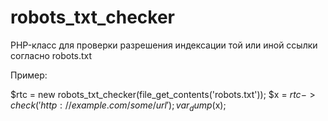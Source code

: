 # robots_txt_checker

PHP-класс для проверки разрешения индексации той или иной ссылки согласно robots.txt

Пример:

$rtc = new robots_txt_checker(file_get_contents('robots.txt'));
$x = $rtc->check('http://example.com/some/url');
var_dump($x);

